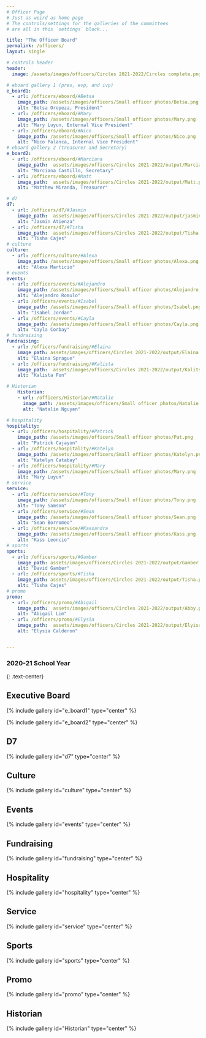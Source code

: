 ```yaml
---
# Officer Page
# Just as weird as home page
# The controls/settings for the galleries of the committees
# are all in this `settings` block...

title: "The Officer Board"
permalink: /officers/
layout: single

# controls header
header:
  image: /assets/images/officers/Circles 2021-2022/Circles complete.png

# eboard gallery 1 (pres, evp, and ivp)
e_board1:
  - url: /officers/eboard/#Betsa
    image_path: /assets/images/officers/Small officer photos/Betsa.png
    alt: "Betsa Oropeza, President"
  - url: /officers/eboard/#Mary
    image_path: /assets/images/officers/Small officer photos/Mary.png
    alt: "Mary Luyun, External Vice President"
  - url: /officers/eboard/#Nico
    image_path: /assets/images/officers/Small officer photos/Nico.png
    alt: "Nico Palanca, Internal Vice President"
# eboard gallery 2 (treasurer and Secretary)
e_board2:
  - url: /officers/eboard/#Marciana
    image_path:  assets/images/officers/Circles 2021-2022/output/Marciana.png
    alt: "Marciana Castillo, Secretary"
  - url: /officers/eboard/#Matt
    image_path:  assets/images/officers/Circles 2021-2022/output/Matt.png
    alt: "Matthew Miranda, Treasurer"

# d7
d7:
  - url: /officers/d7/#Jasmin
    image_path:  assets/images/officers/Circles 2021-2022/output/jasmin.png
    alt: "Jasmin Atienza"
  - url: /officers/d7/#Tisha
    image_path:  assets/images/officers/Circles 2021-2022/output/Tisha.png
    alt: "Tisha Cajes"
# culture
culture:
  - url: /officers/culture/#Alexa
    image_path: /assets/images/officers/Small officer photos/Alexa.png
    alt: "Alexa Marticio"
# events
events:
  - url: /officers/events/#Alejandro
    image_path: /assets/images/officers/Small officer photos/Alejandro.png
    alt: "Alejandro Romulo"
  - url: /officers/events/#Isabel
    image_path: /assets/images/officers/Small officer photos/Isabel.png
    alt: "Isabel Jordan"
  - url: /officers/events/#Cayla
    image_path: /assets/images/officers/Small officer photos/Cayla.png
    alt: "Cayla Corbay"
# fundraising
fundraising:
  - url: /officers/fundraising/#Elaina
    image_path: assets/images/officers/Circles 2021-2022/output/Elaina.png
    alt: "Elaina Sprague"
  - url: /officers/fundraising/#Kalista
    image_path:  assets/images/officers/Circles 2021-2022/output/Kalitsa.png
    alt: "Kalista Fon"

# Historian
    Historian:
    - url: /officers/Historian/#Natalie
      image_path: /assets/images/officers/Small officer photos/Natalie.png
      alt: "Natalie Nguyen"

# hospitality
hospitality:
  - url: /officers/hospitality/#Patrick
    image_path: /assets/images/officers/Small officer photos/Pat.png
    alt: "Patrick Cajayon"
  - url: /officers/hospitality/#Katelyn
    image_path: /assets/images/officers/Small officer photos/Katelyn.png
    alt: "Katelyn Catabay"
  - url: /officers/hospitality/#Mary
    image_path: /assets/images/officers/Small officer photos/Mary.png
    alt: "Mary Luyun"
# service
service:
  - url: /officers/service/#Tony
    image_path: /assets/images/officers/Small officer photos/Tony.png
    alt: "Tony Samson"
  - url: /officers/service/#Sean
    image_path: /assets/images/officers/Small officer photos/Sean.png
    alt: "Sean Borromeo"
  - url: /officers/service/#Kassandra
    image_path: /assets/images/officers/Small officer photos/Kass.png
    alt: "Kass Leoncio"
# sports
sports:
  - url: /officers/sports/#Gamber
    image_path: assets/images/officers/Circles 2021-2022/output/Gamber.png
    alt: "David Gamber"
  - url: /officers/sports/#Tisha
    image_path: assets/images/officers/Circles 2021-2022/output/Tisha.png
    alt: "Tisha Cajes"
# promo
promo:
  - url: /officers/promo/#Abigail
    image_path:  assets/images/officers/Circles 2021-2022/output/Abby.png
    alt: "Abigail Lim"
  - url: /officers/promo/#Elysia
    image_path:  assets/images/officers/Circles 2021-2022/output/Elyisa.png
    alt: "Elysia Calderon"


---
```


<!--
	this shouldn't need modification,
	unless you want to play with the
	layout!
  -->

### 2020-21 School Year
{: .text-center}

## Executive Board

{% include gallery id="e_board1" type="center" %}

{% include gallery id="e_board2" type="center" %}

## D7

{% include gallery id="d7" type="center" %}

## Culture

{% include gallery id="culture" type="center" %}

## Events

{% include gallery id="events" type="center" %}

## Fundraising

{% include gallery id="fundraising" type="center" %}

## Hospitality

{% include gallery id="hospitality" type="center" %}

## Service

{% include gallery id="service" type="center" %}

## Sports

{% include gallery id="sports" type="center" %}

## Promo

{% include gallery id="promo" type="center" %}

## Historian

{% include gallery id="Historian" type="center" %}
